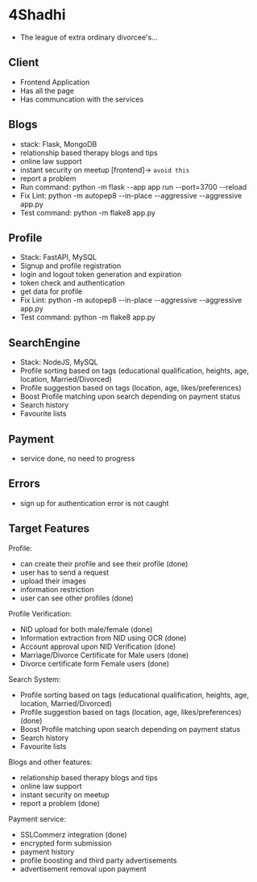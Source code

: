 # 4Shadhi

- The league of extra ordinary divorcee's...

## Client

- Frontend Application
- Has all the page
- Has communcation with the services

## Blogs

- stack: Flask, MongoDB
- relationship based therapy blogs and tips
- online law support
- instant security on meetup [frontend]-> `avoid this`
- report a problem
- Run command: python -m flask --app app run --port=3700 --reload
- Fix Lint: python -m autopep8 --in-place --aggressive --aggressive app.py
- Test command: python -m flake8 app.py

## Profile

- Stack: FastAPI, MySQL
- Signup and profile registration
- login and logout token generation and expiration
- token check and authentication
- get data for profile
- Fix Lint: python -m autopep8 --in-place --aggressive --aggressive app.py
- Test command: python -m flake8 app.py

## SearchEngine

- Stack: NodeJS, MySQL
- Profile sorting based on tags (educational qualification, heights, age, location, Married/Divorced)
- Profile suggestion based on tags (location, age, likes/preferences)
- Boost Profile matching upon search depending on payment status
- Search history
- Favourite lists

## Payment

- service done, no need to progress

## Errors

- sign up for authentication error is not caught

## Target Features

Profile:

- can create their profile and see their profile (done)
- user has to send a request
- upload their images
- information restriction
- user can see other profiles (done)

Profile Verification:

- NID upload for both male/female (done)
- Information extraction from NID using OCR (done)
- Account approval upon NID Verification (done)
- Marriage/Divorce Certificate for Male users (done)
- Divorce certificate form Female users (done)

Search System:

- Profile sorting based on tags (educational qualification, heights, age, location, Married/Divorced)
- Profile suggestion based on tags (location, age, likes/preferences) (done)
- Boost Profile matching upon search depending on payment status
- Search history
- Favourite lists

Blogs and other features:

- relationship based therapy blogs and tips
- online law support
- instant security on meetup
- report a problem (done)

Payment service:

- SSLCommerz integration (done)
- encrypted form submission
- payment history
- profile boosting and third party advertisements
- advertisement removal upon payment

